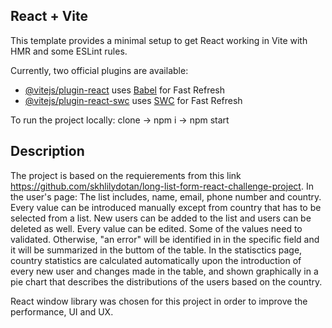 ## React + Vite

This template provides a minimal setup to get React working in Vite with HMR and some ESLint rules.

Currently, two official plugins are available:

- [@vitejs/plugin-react](https://github.com/vitejs/vite-plugin-react/blob/main/packages/plugin-react/README.md) uses [Babel](https://babeljs.io/) for Fast Refresh
- [@vitejs/plugin-react-swc](https://github.com/vitejs/vite-plugin-react-swc) uses [SWC](https://swc.rs/) for Fast Refresh

To run the project locally: clone -> npm i -> npm start

## Description
The project is based on the requierements from this link https://github.com/skhlilydotan/long-list-form-react-challenge-project.
In the user's page: The list includes, name, email, phone number and country. Every value can be introduced manually except from country that has to be selected from a list. 
New users can be added to the list and users can be deleted as well. Every value can be edited. Some of the values need to validated. Otherwise, "an error" will be identified in in the specific field and it will be summarized in the buttom of the table. 
In the statisctics page, country statistics are calculated automatically upon the introduction of every new user and changes made in the table, and shown graphically in a pie chart that describes the distributions of the users based on the country. 

React window library was chosen  for this project in order to improve the performance, UI and UX.  
